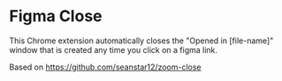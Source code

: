# Figma Close

This Chrome extension automatically closes the "Opened in [file-name]" window that is created any time you click on a figma link.

Based on https://github.com/seanstar12/zoom-close
